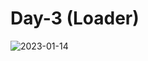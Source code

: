 # Day-3 (Loader)

![2023-01-14](https://user-images.githubusercontent.com/87632087/212470080-bba0a7dd-6732-41b7-82e2-dfea9b606a9d.png)
